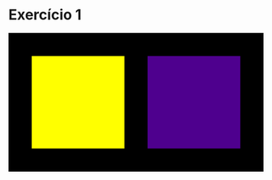 # Exercício 1
![home](https://github.com/Reinaldodasilva/SMD/blob/master/Programa%C3%A7%C3%A3o%20I/Aula%207%20-%20Algebra%20Booleana/Exercicio_1/Exercicio_1.gif)
